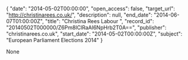 {
  "date": "2014-05-02T00:00:00", 
  "open_access": false, 
  "target_url": "http://christinarees.co.uk/", 
  "description": null, 
  "end_date": "2014-06-07T01:00:00Z", 
  "title": "Christina Rees Labour ", 
  "record_id": "20140502T000000/Z6Pm8IClRaAI6NpHrb2T0A==", 
  "publisher": "christinarees.co.uk", 
  "start_date": "2014-05-02T00:00:00Z", 
  "subject": "European Parliament Elections 2014"
}

None